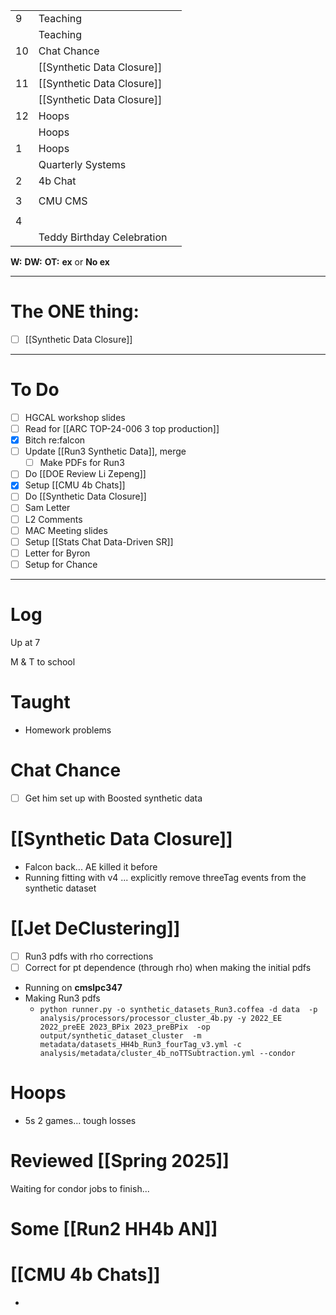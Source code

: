 
|     |                            |     |
| --- | -------------------------- | --- |
| 9   | Teaching                   |     |
|     | Teaching                   |     |
| 10  | Chat Chance                |     |
|     | [[Synthetic Data Closure]] |     |
| 11  | [[Synthetic Data Closure]] |     |
|     | [[Synthetic Data Closure]] |     |
| 12  | Hoops                      |     |
|     | Hoops                      |     |
| 1   | Hoops                      |     |
|     | Quarterly Systems          |     |
| 2   | 4b Chat                    |     |
|     |                            |     |
| 3   | CMU CMS                    |     |
|     |                            |     |
| 4   |                            |     |
|     | Teddy Birthday Celebration |     |

**W:**
**DW:**
**OT:**
**ex** or **No ex**

---
# The ONE thing: 
- [ ] [[Synthetic Data Closure]]

---
# To Do

- [ ]  HGCAL workshop slides 
- [ ] Read for [[ARC TOP-24-006 3 top production]]
- [x] Bitch re:falcon
- [ ] Update [[Run3 Synthetic Data]], merge 
	- [ ]  Make PDFs for Run3 
- [ ] Do  [[DOE Review Li Zepeng]]
- [x] Setup [[CMU 4b Chats]]
- [ ] Do  [[Synthetic Data Closure]]
- [ ] Sam Letter
- [ ] L2 Comments
- [ ] MAC Meeting slides
- [ ] Setup [[Stats Chat Data-Driven SR]]
- [ ] Letter for Byron
- [ ] Setup for Chance

---

# Log

Up at 7

M & T to school 


# Taught
- Homework problems

# Chat Chance
- [ ] Get him set up with Boosted synthetic data

# [[Synthetic Data Closure]]
- Falcon back... AE killed it before
- Running fitting with v4 ... explicitly remove threeTag events from the synthetic dataset


# [[Jet DeClustering]]
- [ ] Run3 pdfs with rho corrections
- [ ] Correct for pt dependence (through rho) when making the initial pdfs
- Running on **cmslpc347**
- Making Run3 pdfs
	- `python runner.py -o synthetic_datasets_Run3.coffea -d data  -p analysis/processors/processor_cluster_4b.py -y 2022_EE 2022_preEE 2023_BPix 2023_preBPix  -op output/synthetic_dataset_cluster  -m metadata/datasets_HH4b_Run3_fourTag_v3.yml -c analysis/metadata/cluster_4b_noTTSubtraction.yml --condor`

# Hoops
- 5s 2 games... tough losses 

# Reviewed [[Spring 2025]]

Waiting for condor jobs to finish...

# Some [[Run2 HH4b AN]]


# [[CMU 4b Chats]]
- 